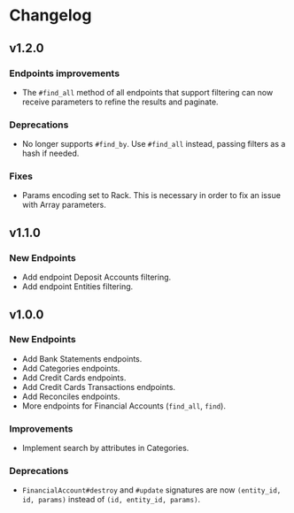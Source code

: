 # Changelog

## v1.2.0
### Endpoints improvements
- The `#find_all` method of all endpoints that support filtering can now receive parameters to refine the results and paginate.
### Deprecations
- No longer supports `#find_by`. Use `#find_all` instead, passing filters as a hash if needed.
### Fixes
- Params encoding set to Rack. This is necessary in order to fix an issue with Array parameters.

## v1.1.0

### New Endpoints
- Add endpoint Deposit Accounts filtering.
- Add endpoint Entities filtering.

## v1.0.0

### New Endpoints
- Add Bank Statements endpoints.
- Add Categories endpoints.
- Add Credit Cards endpoints.
- Add Credit Cards Transactions endpoints.
- Add Reconciles endpoints.
- More endpoints for Financial Accounts (`find_all`, `find`).
### Improvements
- Implement search by attributes in Categories.
###  Deprecations
- `FinancialAccount#destroy` and `#update` signatures are now `(entity_id, id, params)` instead of `(id, entity_id, params)`.
